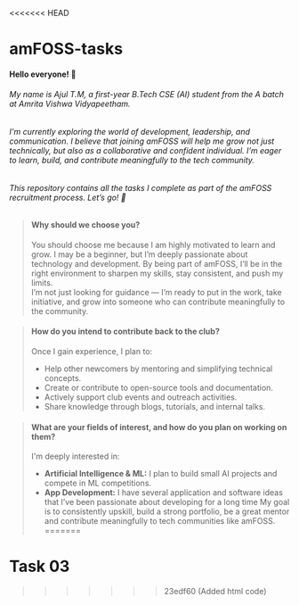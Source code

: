 <<<<<<< HEAD
# amFOSS-tasks

#### Hello everyone! 👋  
###### My name is Ajul T.M, a first-year B.Tech CSE (AI) student from the A batch at Amrita Vishwa Vidyapeetham.

###### I'm currently exploring the world of development, leadership, and communication. I believe that joining amFOSS will help me grow not just technically, but also as a collaborative and confident individual. I’m eager to learn, build, and contribute meaningfully to the tech community.

###### This repository contains all the tasks I complete as part of the amFOSS recruitment process. Let’s go! 🚀


> #### Why should we choose you?
> You should choose me because I am highly motivated to learn and grow. I may be a beginner, but I’m deeply passionate about technology and development. By being part of amFOSS, I’ll be in the right environment to sharpen my skills, stay consistent, and push my limits.<br>
> I’m not just looking for guidance — I’m ready to put in the work, take initiative, and grow into someone who can contribute meaningfully to the community.

> #### How do you intend to contribute back to the club?
> Once I gain experience, I plan to:
> - Help other newcomers by mentoring and simplifying technical concepts.
> - Create or contribute to open-source tools and documentation.
> - Actively support club events and outreach activities.
> - Share knowledge through blogs, tutorials, and internal talks.

> #### What are your fields of interest, and how do you plan on working on them?
> I'm deeply interested in:
> - **Artificial Intelligence & ML:** I plan to build small AI projects and compete in ML competitions.
> - **App Development:** I have several application and software ideas that I’ve been passionate about developing for a long time
> My goal is to consistently upskill, build a strong portfolio, be a great mentor and contribute meaningfully to tech communities like amFOSS.
=======
# Task 03
>>>>>>> 23edf60 (Added html code)
